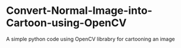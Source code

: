 # Convert-Normal-Image-into-Cartoon-using-OpenCV
A simple python code using OpenCV librabry for cartooning an image
